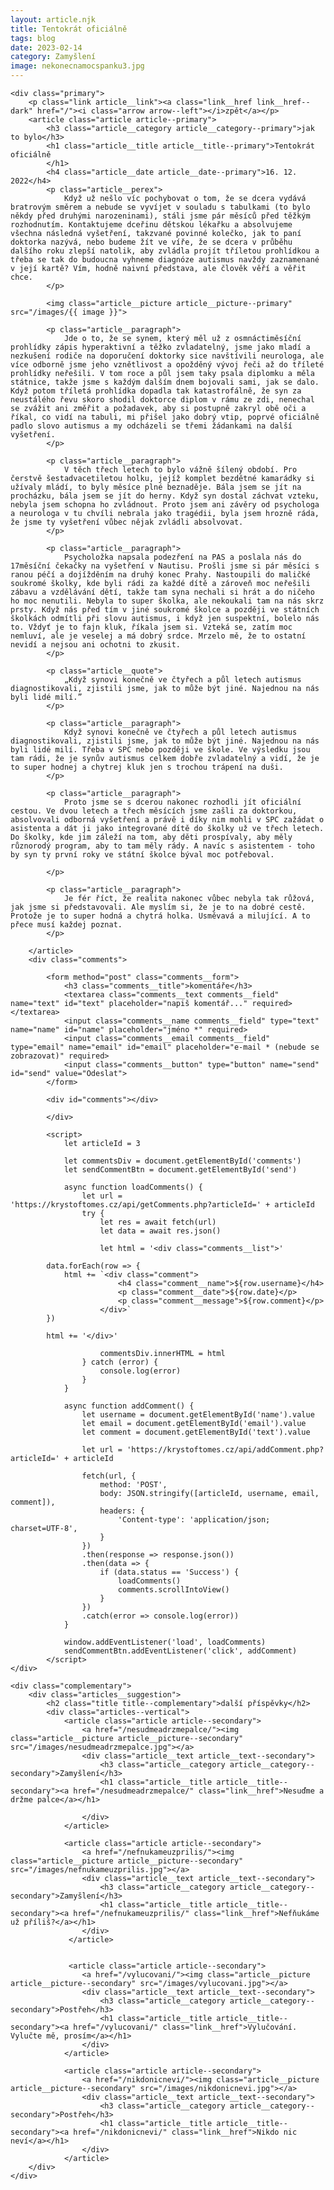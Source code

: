 ```yaml
---
layout: article.njk
title: Tentokrát oficiálně
tags: blog
date: 2023-02-14
category: Zamyšlení
image: nekonecnamocspanku3.jpg
---
```


    <div class="primary">
        <p class="link article__link"><a class="link__href link__href--dark" href="/"><i class="arrow arrow--left"></i>zpět</a></p>
        <article class="article article--primary">
            <h3 class="article__category article__category--primary">jak to bylo</h3>
            <h1 class="article__title article__title--primary">Tentokrát oficiálně
            </h1>
            <h4 class="article__date article__date--primary">16. 12. 2022</h4>
            <p class="article__perex">
                Když už nešlo víc pochybovat o tom, že se dcera vydává bratrovým směrem a nebude se vyvíjet v souladu s tabulkami (to bylo někdy před druhými narozeninami), stáli jsme pár měsíců před těžkým rozhodnutím. Kontaktujeme dceřinu dětskou lékařku a absolvujeme všechna následná vyšetření, takzvané povinné kolečko, jak to paní doktorka nazývá, nebo budeme žít ve víře, že se dcera v průběhu dalšího roku zlepší natolik, aby zvládla projít tříletou prohlídkou a třeba se tak do budoucna vyhneme diagnóze autismus navždy zaznamenané v její kartě? Vím, hodně naivní představa, ale člověk věří a věřit chce. 
            </p>        

            <img class="article__picture article__picture--primary" src="/images/{{ image }}">

            <p class="article__paragraph"> 
                Jde o to, že se synem, který měl už z osmnáctiměsíční prohlídky zápis hyperaktivní a těžko zvladatelný, jsme jako mladí a nezkušení rodiče na doporučení doktorky sice navštívili neurologa, ale více odborně jsme jeho vznětlivost a opožděný vývoj řeči až do tříleté prohlídky neřešili. V tom roce a půl jsem taky psala diplomku a měla státnice, takže jsme s každým dalším dnem bojovali sami, jak se dalo. Když potom tříletá prohlídka dopadla tak katastrofálně, že syn za neustálého řevu skoro shodil doktorce diplom v rámu ze zdi, nenechal se zvážit ani změřit a požadavek, aby si postupně zakryl obě oči a říkal, co vidí na tabuli, mi přišel jako dobrý vtip, poprvé oficiálně padlo slovo autismus a my odcházeli se třemi žádankami na další vyšetření.
            </p>

            <p class="article__paragraph"> 
                V těch třech letech to bylo vážně šílený období. Pro čerstvě šestadvacetiletou holku, jejíž komplet bezdětné kamarádky si užívaly mládí, to byly měsíce plné beznaděje. Bála jsem se jít na procházku, bála jsem se jít do herny. Když syn dostal záchvat vzteku, nebyla jsem schopna ho zvládnout. Proto jsem ani závěry od psychologa a neurologa v tu chvíli nebrala jako tragédii, byla jsem hrozně ráda, že jsme ty vyšetření vůbec nějak zvládli absolvovat. 
            </p>

            <p class="article__paragraph"> 
                Psycholožka napsala podezření na PAS a poslala nás do 17měsíční čekačky na vyšetření v Nautisu. Prošli jsme si pár měsíci s ranou péčí a dojížděním na druhý konec Prahy. Nastoupili do maličké soukromé školky, kde byli rádi za každé dítě a zároveň moc neřešili zábavu a vzdělávání dětí, takže tam syna nechali si hrát a do ničeho ho moc nenutili. Nebyla to super školka, ale nekoukali tam na nás skrz prsty. Když nás před tím v jiné soukromé školce a později ve státních školkách odmítli při slovu autismus, i když jen suspektní, bolelo nás to. Vždyť je to fajn kluk, říkala jsem si. Vzteká se, zatím moc nemluví, ale je veselej a má dobrý srdce. Mrzelo mě, že to ostatní nevidí a nejsou ani ochotni to zkusit. 
            </p>

            <p class="article__quote">
                „Když synovi konečně ve čtyřech a půl letech autismus diagnostikovali, zjistili jsme, jak to může být jiné. Najednou na nás byli lidé milí.”
            </p>

            <p class="article__paragraph">
                Když synovi konečně ve čtyřech a půl letech autismus diagnostikovali, zjistili jsme, jak to může být jiné. Najednou na nás byli lidé milí. Třeba v SPC nebo později ve škole. Ve výsledku jsou tam rádi, že je synův autismus celkem dobře zvladatelný a vidí, že je to super hodnej a chytrej kluk jen s trochou trápení na duši.
            </p>

            <p class="article__paragraph">
                Proto jsme se s dcerou nakonec rozhodli jít oficiální cestou. Ve dvou letech a třech měsících jsme zašli za doktorkou, absolvovali odborná vyšetření a právě i díky nim mohli v SPC zažádat o asistenta a dát ji jako integrované dítě do školky už ve třech letech. Do školky, kde jim záleží na tom, aby děti prospívaly, aby měly různorodý program, aby to tam měly rády. A navíc s asistentem - toho by syn ty první roky ve státní školce býval moc potřeboval.

            </p>

            <p class="article__paragraph">
                Je fér říct, že realita nakonec vůbec nebyla tak růžová, jak jsme si představovali. Ale myslím si, že je to na dobré cestě. Protože je to super hodná a chytrá holka. Usměvavá a milující. A to přece musí každej poznat.
            </p>
        
        </article>    
        <div class="comments">

            <form method="post" class="comments__form">
                <h3 class="comments__title">komentáře</h3>
                <textarea class="comments__text comments__field" name="text" id="text" placeholder="napiš komentář..." required></textarea>  
                <input class="comments__name comments__field" type="text" name="name" id="name" placeholder="jméno *" required>
                <input class="comments__email comments__field" type="email" name="email" id="email" placeholder="e-mail * (nebude se zobrazovat)" required>
                <input class="comments__button" type="button" name="send" id="send" value="Odeslat">
            </form>
            
            <div id="comments"></div>
            
            </div>
        
            <script>
                let articleId = 3
            
                let commentsDiv = document.getElementById('comments')
                let sendCommentBtn = document.getElementById('send')
                
                async function loadComments() {
                    let url = 'https://krystoftomes.cz/api/getComments.php?articleId=' + articleId
                    try {
                        let res = await fetch(url)
                        let data = await res.json()
            
                        let html = '<div class="comments__list">'
            
            data.forEach(row => {
                html += `<div class="comment">
                            <h4 class="comment__name">${row.username}</h4>
                            <p class="comment__date">${row.date}</p>
                            <p class="comment__message">${row.comment}</p>
                        </div>`       
            })
        
            html += '</div>'
        
                        commentsDiv.innerHTML = html
                    } catch (error) {
                        console.log(error)
                    }
                }
            
                async function addComment() {
                    let username = document.getElementById('name').value
                    let email = document.getElementById('email').value
                    let comment = document.getElementById('text').value
            
                    let url = 'https://krystoftomes.cz/api/addComment.php?articleId=' + articleId
            
                    fetch(url, {
                        method: 'POST',
                        body: JSON.stringify([articleId, username, email, comment]),
                        headers: {
                            'Content-type': 'application/json; charset=UTF-8',
                        }
                    })
                    .then(response => response.json())
                    .then(data => {
                        if (data.status == 'Success') {
                            loadComments()
                            comments.scrollIntoView()
                        } 
                    })
                    .catch(error => console.log(error))
                }
                
                window.addEventListener('load', loadComments)
                sendCommentBtn.addEventListener('click', addComment)
            </script>
    </div>

    <div class="complementary">
        <div class="articles__suggestion">
            <h2 class="title title--complementary">další příspěvky</h2>
            <div class="articles--vertical">
                <article class="article article--secondary">
                    <a href="/nesudmeadrzmepalce/"><img class="article__picture article__picture--secondary" src="/images/nesudmeadrzmepalce.jpg"></a>
                    <div class="article__text article__text--secondary">
                        <h3 class="article__category article__category--secondary">Zamyšlení</h3>
                        <h1 class="article__title article__title--secondary"><a href="/nesudmeadrzmepalce/" class="link__href">Nesuďme a držme palce</a></h1>

                    </div>       
                </article>  
    
                <article class="article article--secondary">
                    <a href="/nefnukameuzprilis/"><img class="article__picture article__picture--secondary" src="/images/nefnukameuzprilis.jpg"></a>
                    <div class="article__text article__text--secondary">
                        <h3 class="article__category article__category--secondary">Zamyšlení</h3>
                        <h1 class="article__title article__title--secondary"><a href="/nefnukameuzprilis/" class="link__href">Nefňukáme už příliš?</a></h1>
                    </div>
                 </article>
    
    
                 <article class="article article--secondary">
                    <a href="/vylucovani/"><img class="article__picture article__picture--secondary" src="/images/vylucovani.jpg"></a>
                    <div class="article__text article__text--secondary">
                        <h3 class="article__category article__category--secondary">Postřeh</h3>
                        <h1 class="article__title article__title--secondary"><a href="/vylucovani/" class="link__href">Vylučování. Vylučte mě, prosím</a></h1>
                    </div>
                </article>
    
                <article class="article article--secondary">
                    <a href="/nikdonicnevi/"><img class="article__picture article__picture--secondary" src="/images/nikdonicnevi.jpg"></a>
                    <div class="article__text article__text--secondary">
                        <h3 class="article__category article__category--secondary">Postřeh</h3>
                        <h1 class="article__title article__title--secondary"><a href="/nikdonicnevi/" class="link__href">Nikdo nic neví</a></h1>
                    </div>
                </article>
        </div>
    </div>
</div>